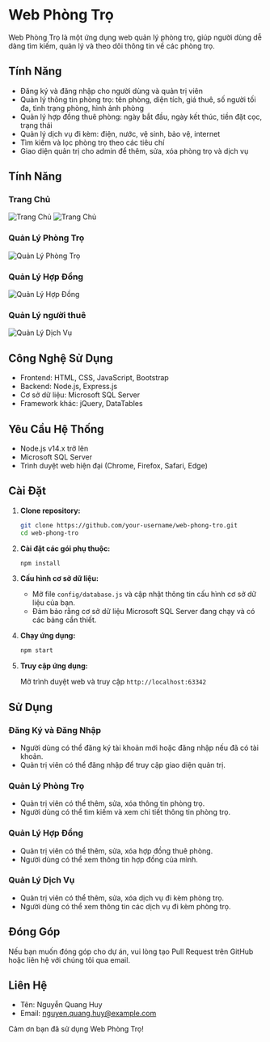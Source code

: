 # Web Phòng Trọ

Web Phòng Trọ là một ứng dụng web quản lý phòng trọ, giúp người dùng dễ dàng tìm kiếm, quản lý và theo dõi thông tin về các phòng trọ.

## Tính Năng

- Đăng ký và đăng nhập cho người dùng và quản trị viên
- Quản lý thông tin phòng trọ: tên phòng, diện tích, giá thuê, số người tối đa, tình trạng phòng, hình ảnh phòng
- Quản lý hợp đồng thuê phòng: ngày bắt đầu, ngày kết thúc, tiền đặt cọc, trạng thái
- Quản lý dịch vụ đi kèm: điện, nước, vệ sinh, bảo vệ, internet
- Tìm kiếm và lọc phòng trọ theo các tiêu chí
- Giao diện quản trị cho admin để thêm, sửa, xóa phòng trọ và dịch vụ

## Tính Năng

### Trang Chủ
![Trang Chủ](../templates/trachu.png)
![Trang Chủ](../templates/trangchu.png)

### Quản Lý Phòng Trọ
![Quản Lý Phòng Trọ](../template/QuanLyPhongTro.png)

### Quản Lý Hợp Đồng
![Quản Lý Hợp Đồng](../template/QuanLyHopDong.png)

### Quản Lý người thuê
![Quản Lý Dịch Vụ](../template/QuanLyNguoiDung.png)

## Công Nghệ Sử Dụng

- Frontend: HTML, CSS, JavaScript, Bootstrap
- Backend: Node.js, Express.js
- Cơ sở dữ liệu: Microsoft SQL Server
- Framework khác: jQuery, DataTables

## Yêu Cầu Hệ Thống

- Node.js v14.x trở lên
- Microsoft SQL Server
- Trình duyệt web hiện đại (Chrome, Firefox, Safari, Edge)

## Cài Đặt

1. **Clone repository:**

    ```bash
    git clone https://github.com/your-username/web-phong-tro.git
    cd web-phong-tro
    ```

2. **Cài đặt các gói phụ thuộc:**

    ```bash
    npm install
    ```

3. **Cấu hình cơ sở dữ liệu:**

    - Mở file `config/database.js` và cập nhật thông tin cấu hình cơ sở dữ liệu của bạn.
    - Đảm bảo rằng cơ sở dữ liệu Microsoft SQL Server đang chạy và có các bảng cần thiết.

4. **Chạy ứng dụng:**

    ```bash
    npm start
    ```

5. **Truy cập ứng dụng:**

   Mở trình duyệt web và truy cập `http://localhost:63342`

## Sử Dụng

### Đăng Ký và Đăng Nhập

- Người dùng có thể đăng ký tài khoản mới hoặc đăng nhập nếu đã có tài khoản.
- Quản trị viên có thể đăng nhập để truy cập giao diện quản trị.

### Quản Lý Phòng Trọ

- Quản trị viên có thể thêm, sửa, xóa thông tin phòng trọ.
- Người dùng có thể tìm kiếm và xem chi tiết thông tin phòng trọ.

### Quản Lý Hợp Đồng

- Quản trị viên có thể thêm, sửa, xóa hợp đồng thuê phòng.
- Người dùng có thể xem thông tin hợp đồng của mình.

### Quản Lý Dịch Vụ

- Quản trị viên có thể thêm, sửa, xóa dịch vụ đi kèm phòng trọ.
- Người dùng có thể xem thông tin các dịch vụ đi kèm phòng trọ.

## Đóng Góp

Nếu bạn muốn đóng góp cho dự án, vui lòng tạo Pull Request trên GitHub hoặc liên hệ với chúng tôi qua email.

## Liên Hệ

- Tên: Nguyễn Quang Huy
- Email: nguyen.quang.huy@example.com

Cảm ơn bạn đã sử dụng Web Phòng Trọ!
